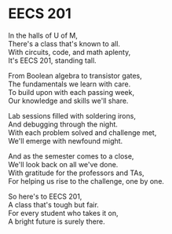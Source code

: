# EECS 201

In the halls of U of M,  
There's a class that's known to all.  
With circuits, code, and math aplenty,  
It's EECS 201, standing tall.  

From Boolean algebra to transistor gates,  
The fundamentals we learn with care.  
To build upon with each passing week,  
Our knowledge and skills we'll share.  

Lab sessions filled with soldering irons,  
And debugging through the night.  
With each problem solved and challenge met,  
We'll emerge with newfound might.  

And as the semester comes to a close,  
We'll look back on all we've done.  
With gratitude for the professors and TAs,  
For helping us rise to the challenge, one by one.  

So here's to EECS 201,  
A class that's tough but fair.  
For every student who takes it on,  
A bright future is surely there.